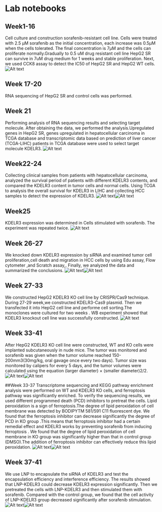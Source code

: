 # **Lab notebooks**

## Week1-16
Cell culture and construction sorafenib-resistant cell line.
Cells were treated with 2.5 μM sorafenib as the initial concentration, each increase was 0.5μM when the cells tolerated. The final concentration is 7μM and the cells can proliferate normally.Gradually to 0.5 uM drug resistant cell line HepG2 SR can survive in 7uM drug medium for 1 weeks and stable proliferation.
Next, we used CCK8 assay to detect the IC50 of HepG2 SR and HepG2 WT cells.
![Alt text](documentation\Week1-16-1.jpg)

## Week 17-20
RNA sequencing of HepG2 SR and control cells was performed.

## Week 21
Performing analysis of RNA sequencing results and selecting target molecule.
After obtaining the data, we performed the analysis.Upregulated genes in HepG2 SR, genes upregulated in hepatocellular carcinoma in TCGA database and transcriptomic data based on prediction of liver cancer (TCGA-LIHC) patients in TCGA database were used to select target molecule KDELR3.
![Alt text](<Week 21-1.jpg>)

## Week22-24
Collecting clinical samples from patients with hepatocellular carcinoma, analyzed the survival period of patients with different KDELR3 contents, and compared the KDELR3 content in tumor cells and normal cells.
Using TCGA to analysis the overall survival for KDELR3 in LIHC and collecting HCC samples to detect the expression of KDELR3.
![Alt text](Week22-24_1-1.jpg)![Alt text](Week22-24_2-1.jpg)

## Week25
KDELR3 expression was determined in Cells stimulated with sorafenib. The experiment was repeated twice.
![Alt text](Week25-1.jpg)

## Week 26-27
We knocked down KDELR3 expression by siRNA and examined tumor cell proliferation,cell death and migration in HCC cells by using Edu assay, Flow cytometer ,and Scratch assay,. Finally, we analyzed the data and summarized the conclusions.
![Alt text](<Week 26-27-1.jpg>)![Alt text](<Week 26-27-2-1.jpg>)

## Week 27-33
We constructed HepG2 KDELR3 KO cell line by CRISPR/Cas9 technique. During 27-29 week,we constructed KDELR3-Cas9 plasmid. Then we transfected it into HepG2 cell line and performe cell sorting.The monoclones were cultured for two weeks . WB experiment showed that KDELR3 knockout cell line was successfully constructed.
![Alt text](<Week 27-33-1.jpg>)

## Week 33-41
After HepG2 KDELR3 KO cell line were constructed, WT and KO cells were implanted subcutaneously in nude mice. The tumor was monitored and sorafenib was given when the tumor volume reached 150-200mm3(30mg/kg, oral gavage once every two days). Tumor size was monitored by calipers for every 5 days, and the tumor volumes were calculated using the equation (larger diameter) × (smaller diameter)2/2.
![Alt text](<Week 33-41-1.jpg>)![Alt text](<Week 33-41_2-1.jpg>)

##Week 33-37
Transcriptome sequencing and KEGG pathway enrichment analysis were performed on WT and KDELR3 KO cells, and ferroptosis pathway was significantly enriched. To verify the sequencing results, we used different programmed death (PCD) inhibitors to pretreat the cells.
Lipid peroxidation is a sign of ferroptosis.The degree of lipid peroxidation of cell membrane was detected by BODIPYTM 581/591 C11 fluorescent dye. We found that the ferroptosis inhibitor can decrease significantly the degree of PCD in KO group .This means that ferroptosis inhibitor had a certain remedial effect and KDELR3 works by preventing sorafenib from inducing ferroptosis .
We found that the degree of lipid peroxidation of cell membrane in KO group was significantly higher than that in control group (DMSO).The addition of ferroptosis inhibitor can effectively reduce this lipid peroxidation. 
![Alt text](<Week 33-37-1.jpg>)![Alt text](<Week 33-37_2-1.jpg>)

## Week 37-41
We use LNP to encapsulate the siRNA of KDELR3 and test the encapsulation efficiency and interference efficiency. The results showed that LNP-KDELR3 could decrease KDELR3 expression significantly. Then we pretreated the cells with LNP-KDELR3 and then stimulated them with sorafenib. Compared with the control group, we found that the cell activity of LNP-KDELR3 group decreased significantly after sorafenib stimulation.
![Alt text](<Week 37-41-1.jpg>)![Alt text](<Week 37-41_2-1.jpg>)


